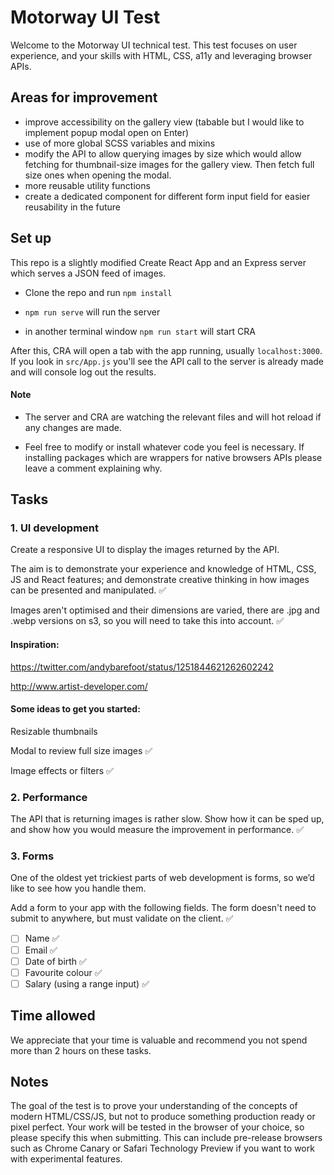 # Motorway UI Test

Welcome to the Motorway UI technical test. This test focuses on user experience, and your skills with HTML, CSS, a11y and leveraging browser APIs.

## Areas for improvement

- improve accessibility on the gallery view (tabable but I would like to implement popup modal open on Enter)
- use of more global SCSS variables and mixins
- modify the API to allow querying images by size which would allow fetching for thumbnail-size images for the gallery view. Then fetch full size ones when opening the modal.
- more reusable utility functions
- create a dedicated component for different form input field for easier reusability in the future

## Set up

This repo is a slightly modified Create React App and an Express server which serves a JSON feed of images.

- Clone the repo and run `npm install`

- `npm run serve` will run the server

- in another terminal window `npm run start` will start CRA

After this, CRA will open a tab with the app running, usually `localhost:3000`. If you look in `src/App.js` you'll see the API call to the server is already made and will console log out the results.

#### Note

- The server and CRA are watching the relevant files and will hot reload if any changes are made.

- Feel free to modify or install whatever code you feel is necessary. If installing packages which are wrappers for native browsers APIs please leave a comment explaining why.

## Tasks

### 1. UI development

Create a responsive UI to display the images returned by the API.

The aim is to demonstrate your experience and knowledge of HTML, CSS, JS and React features; and demonstrate creative thinking in how images can be presented and manipulated. ✅

Images aren't optimised and their dimensions are varied, there are .jpg and .webp versions on s3, so you will need to take this into account. ✅

#### Inspiration:

https://twitter.com/andybarefoot/status/1251844621262602242

http://www.artist-developer.com/

#### Some ideas to get you started:

Resizable thumbnails

Modal to review full size images ✅

Image effects or filters ✅

### 2. Performance

The API that is returning images is rather slow. Show how it can be sped up, and show how you would measure the improvement in performance. ✅

### 3. Forms

One of the oldest yet trickiest parts of web development is forms, so we’d like to see how you handle them.

Add a form to your app with the following fields. The form doesn't need to submit to anywhere, but must validate on the client. ✅

- [ ] Name ✅
- [ ] Email ✅
- [ ] Date of birth ✅
- [ ] Favourite colour ✅
- [ ] Salary (using a range input) ✅

## Time allowed

We appreciate that your time is valuable and recommend you not spend more than 2 hours on these tasks.

## Notes

The goal of the test is to prove your understanding of the concepts of modern HTML/CSS/JS, but not to produce something production ready or pixel perfect.
Your work will be tested in the browser of your choice, so please specify this when submitting. This can include pre-release browsers such as Chrome Canary or Safari Technology Preview if you want to work with experimental features.
